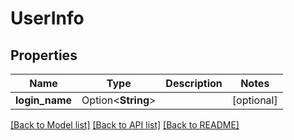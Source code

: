 # UserInfo

## Properties

| Name           | Type               | Description | Notes      |
| -------------- | ------------------ | ----------- | ---------- |
| **login_name** | Option<**String**> |             | [optional] |

[[Back to Model list]](../README.md#documentation-for-models) [[Back to API list]](../README.md#documentation-for-api-endpoints) [[Back to README]](../README.md)
